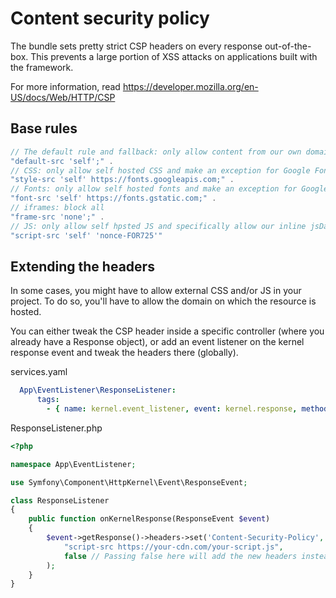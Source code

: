 # Content security policy

The bundle sets pretty strict CSP headers on every response out-of-the-box. This prevents a large portion of XSS attacks on applications built with the framework.

For more information, read https://developer.mozilla.org/en-US/docs/Web/HTTP/CSP

## Base rules
```php
// The default rule and fallback: only allow content from our own domain
"default-src 'self';" .
// CSS: only allow self hosted CSS and make an exception for Google Fonts
"style-src 'self' https://fonts.googleapis.com;" .
// Fonts: only allow self hosted fonts and make an exception for Google Fonts
"font-src 'self' https://fonts.gstatic.com;" . 
// iframes: block all
"frame-src 'none';" . 
// JS: only allow self hpsted JS and specifically allow our inline jsData script with a nonce
"script-src 'self' 'nonce-FOR725'"
```

## Extending the headers
In some cases, you might have to allow external CSS and/or JS in your project. To do so, you'll have to allow the domain on which the resource is hosted.

You can either tweak the CSP header inside a specific controller (where you already have a Response object), or add an event listener on the kernel response event and tweak the headers there (globally).

services.yaml
```yaml
  App\EventListener\ResponseListener:
      tags:
        - { name: kernel.event_listener, event: kernel.response, method: onKernelResponse, priority: -5 }
```

ResponseListener.php
```php
<?php

namespace App\EventListener;

use Symfony\Component\HttpKernel\Event\ResponseEvent;

class ResponseListener
{
    public function onKernelResponse(ResponseEvent $event)
    {
        $event->getResponse()->headers->set('Content-Security-Policy',
            "script-src https://your-cdn.com/your-script.js",
            false // Passing false here will add the new headers instead of overwrite
        );
    }
}

```

